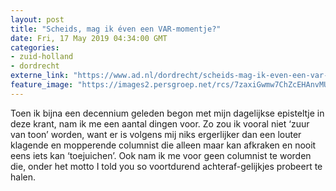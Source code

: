 ```yaml
---
layout: post
title: "Scheids, mag ik éven een VAR-momentje?"
date: Fri, 17 May 2019 04:34:00 GMT
categories: 
- zuid-holland 
- dordrecht 
externe_link: "https://www.ad.nl/dordrecht/scheids-mag-ik-even-een-var-momentje~ad39e19b/"
feature_image: "https://images2.persgroep.net/rcs/7zaxiGwmw7ChZcEHAnvMUpqLKN0/diocontent/118126553/_fitwidth/400/?appId=21791a8992982cd8da851550a453bd7f&quality=0.7"
---
```


Toen ik bijna een decennium geleden begon met mijn dagelijkse episteltje in deze krant, nam ik me een aantal dingen voor. Zo zou ik vooral niet ‘zuur van toon’ worden, want er is volgens mij niks ergerlijker dan een louter klagende en mopperende columnist die alleen maar kan afkraken en nooit eens iets kan ‘toejuichen’. Ook nam ik me voor geen columnist te worden die, onder het motto I told you so voortdurend achteraf-gelijkjes probeert te halen.
